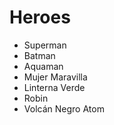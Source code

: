 # Heroes

* Superman
* Batman
* Aquaman
* Mujer Maravilla
* Linterna Verde
* Robin
* Volcán Negro
Atom
